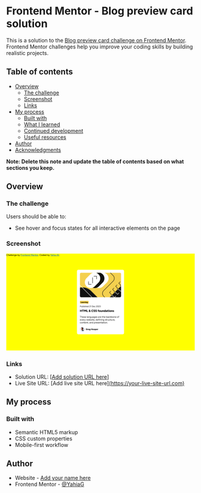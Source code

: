 # Frontend Mentor - Blog preview card solution

This is a solution to the [Blog preview card challenge on Frontend Mentor](https://www.frontendmentor.io/challenges/blog-preview-card-ckPaj01IcS). Frontend Mentor challenges help you improve your coding skills by building realistic projects.

## Table of contents

- [Overview](#overview)
  - [The challenge](#the-challenge)
  - [Screenshot](#screenshot)
  - [Links](#links)
- [My process](#my-process)
  - [Built with](#built-with)
  - [What I learned](#what-i-learned)
  - [Continued development](#continued-development)
  - [Useful resources](#useful-resources)
- [Author](#author)
- [Acknowledgments](#acknowledgments)

**Note: Delete this note and update the table of contents based on what sections you keep.**

## Overview

### The challenge

Users should be able to:

- See hover and focus states for all interactive elements on the page

### Screenshot

![](./Screenshot.png)

### Links

- Solution URL: [[Add solution URL here](https://github.com/YahiaG/Blog_Preview)]
- Live Site URL: [Add live site URL here][(https://your-live-site-url.com)](https://yahiag.github.io/Blog_Preview/)

## My process

### Built with

- Semantic HTML5 markup
- CSS custom properties
- Mobile-first workflow

## Author

- Website - [Add your name here](https://www.your-site.com)
- Frontend Mentor - [@YahiaG](https://www.frontendmentor.io/profile/YahiaG)
